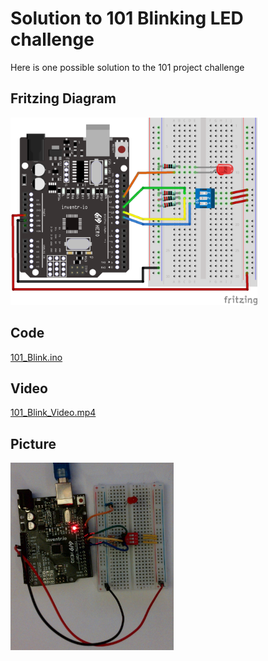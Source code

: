 # Solution to 101 Blinking LED challenge
Here is one possible solution to the 101 project challenge

## Fritzing Diagram
<img src="101_Blink_bb.png" height="300">

## Code
[101_Blink.ino](101_Blink.ino)

## Video
[101_Blink_Video.mp4](101_Blink_Video.mp4)

## Picture
<img src="101_Blink_Picture.jpg" height="300">
